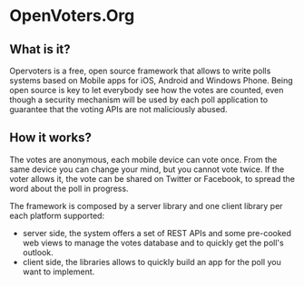 OpenVoters.Org
==============

What is it?
------------
Opervoters is a free, open source framework that allows to write polls systems based on Mobile apps for iOS, Android and Windows Phone. Being open source is key to let everybody see how the votes are counted, even though a security mechanism will be used by each poll application to guarantee that the voting APIs are not maliciously abused.

How it works?
-------------
The votes are anonymous, each mobile device can vote once. From the same device you can change your mind, but you cannot vote twice. If the voter allows it, the vote can be shared on Twitter or Facebook, to spread the word about the poll in progress.

The framework is composed by a server library and one client library per each platform supported:

- server side, the system offers a set of REST APIs and some pre-cooked web views to manage the votes database and to quickly get the poll's outlook.
- client side, the libraries allows to quickly build an app for the poll you want to implement.
